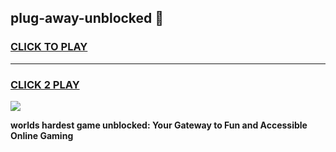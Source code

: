 
## plug-away-unblocked 👋
<h3>
<a href="https://premium.freeplayer.one?title=plug-away-unblocked&ref=14F">CLICK TO PLAY</a></h3>
<hr>

<h3>
<a href="https://premium.freeplayer.one?title=plug-away-unblocked&ref=14F">CLICK 2 PLAY</a>
  
</h3>

<a href="https://premium.freeplayer.one?title=plug-away-unblocked&ref=12F/"><img src="https://clearcache.store/games.png"></a>


**worlds hardest game unblocked: Your Gateway to Fun and Accessible Online Gaming**
